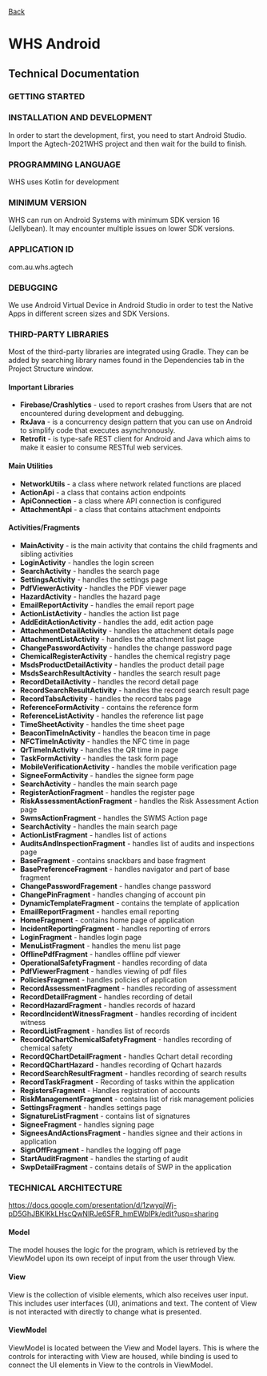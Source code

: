 [Back](index.md)

# WHS Android

## Technical Documentation

### GETTING STARTED

### INSTALLATION AND DEVELOPMENT

In order to start the development, first, you need to start Android Studio. Import the Agtech-2021WHS project and then wait for the build to finish.

### PROGRAMMING LANGUAGE

WHS uses Kotlin for development

### MINIMUM VERSION

WHS can run on Android Systems with minimum SDK version 16 (Jellybean). It may encounter multiple issues on lower SDK versions.

### APPLICATION ID
com.au.whs.agtech

### DEBUGGING

We use Android Virtual Device in Android Studio in order to test the Native Apps in different screen sizes and SDK Versions.

### THIRD-PARTY LIBRARIES

Most of the third-party libraries are integrated using Gradle. They can be added by searching library names found in the Dependencies tab in the Project Structure window.

#### Important Libraries

- **Firebase/Crashlytics** - used to report crashes from Users that are not encountered during development and debugging.
- **RxJava** - is a concurrency design pattern that you can use on Android to simplify code that executes asynchronously.
- **Retrofit** - is type-safe REST client for Android and Java which aims to make it easier to consume RESTful web services.

#### Main Utilities
- **NetworkUtils** - a class where network related functions are placed
- **ActionApi** - a class that contains action endpoints
- **ApiConnection** - a class where API connection is configured
- **AttachmentApi** - a class that contains attachment endpoints

#### Activities/Fragments

- **MainActivity** - is the main activity that contains the child fragments and sibling activities
- **LoginActivity** - handles the login screen
- **SearchActivity** - handles the search page
- **SettingsActivity** - handles the settings page
- **PdfViewerActivity** - handles the PDF viewer page
- **HazardActivity** - handles the hazard page
- **EmailReportActivity** - handles the email report page
- **ActionListActivity** - handles the action list page
- **AddEditActionActivity** - handles the add, edit action page
- **AttachmentDetailActivity** - handles the attachment details page
- **AttachmentListActivity** - handles the attachment list page
- **ChangePasswordActivity** - handles the change password page
- **ChemicalRegisterActivity** - handles the chemical registry page
- **MsdsProductDetailActivity** - handles the product detail page
- **MsdsSearchResultActivity** - handles the search result page
- **RecordDetailActivity** - handles the record detail page
- **RecordSearchResultActivity** - handles the record search result page
- **RecordTabsActivity** - handles the record tabs page
- **ReferenceFormActivity** - contains the reference form
- **ReferenceListActivity** - handles the reference list page
- **TimeSheetActivity** - handles the time sheet page
- **BeaconTimeInActivity** - handles the beacon time in page
- **NFCTimeInActivity** - handles the NFC time in page
- **QrTimeInActivity** - handles the QR time in page
- **TaskFormActivity** - handles the task form page
- **MobileVerificationActivity** - handles the mobile verification page
- **SigneeFormActivity** - handles the signee form page
- **SearchActivity** - handles the main search page
- **RegisterActionFragment** - handles the register page
- **RiskAssessmentActionFragment** - handles the Risk Assessment Action page
- **SwmsActionFragment** - handles the SWMS Action page
- **SearchActivity** - handles the main search page
- **ActionListFragment** - handles list of actions
- **AuditsAndInspectionFragment** - handles list of audits and inspections page
- **BaseFragment** - contains snackbars and base fragment
- **BasePreferenceFragment** - handles navigator and part of base fragment
- **ChangePasswordFragement** - handles change password
- **ChangePinFragment** - handles changing of account pin
- **DynamicTemplateFragment** - contains the template of application
- **EmailReportFragment** - handles email reporting
- **HomeFragment** - contains home page of application
- **IncidentReportingFragment** - handles reporting of errors
- **LoginFragment** - handles login page
- **MenuListFragment** - handles the menu list page
- **OfflinePdfFragment** - handles offline pdf viewer
- **OperationalSafetyFragment** - handles recording of data
- **PdfViewerFragment** - handles viewing of pdf files
- **PoliciesFragment** - handles policies of application
- **RecordAssessmentFragment** - handles recording of assessment
- **RecordDetailFragment** - handles recording of detail
- **RecordHazardFragment** - handles records of hazard
- **RecordIncidentWitnessFragment** - handles recording of incident witness
- **RecordListFragment** - handles list of records
- **RecordQChartChemicalSafetyFragment** - handles recording of chemical safety
- **RecordQChartDetailFragment** - handles Qchart detail recording
- **RecordQChartHazard** - handles recording of Qchart hazards
- **RecordSearchResultFragment** - handles recording of search results
- **RecordTaskFragment** - Recording of tasks within the application
- **RegistersFragment** - Handles registration of accounts
- **RiskManagementFragment** - contains list of risk management policies
- **SettingsFragment** - handles settings page
- **SignatureListFragment** - contains list of signatures
- **SigneeFragment** - handles signing page
- **SigneesAndActionsFragment** - handles signee and their actions in application
- **SignOffFragment** - handles the logging off page
- **StartAuditFragment** - handles the starting of audit
- **SwpDetailFragment** - contains details of SWP in the application


### TECHNICAL ARCHITECTURE

https://docs.google.com/presentation/d/1zwyqjWj-pD5GhJBKlKkLHscQwNlRJe6SFR_hmEWbIPk/edit?usp=sharing

#### **Model**

The model houses the logic for the program, which is retrieved by the ViewModel upon its own receipt of input from the user through View.
 
#### **View**

View is the collection of visible elements, which also receives user input. This includes user interfaces (UI), animations and text. The content of View is not interacted with directly to change what is presented.
#### **ViewModel**
ViewModel is located between the View and Model layers. This is where the controls for interacting with View are housed, while binding is used to connect the UI elements in View to the controls in ViewModel.





